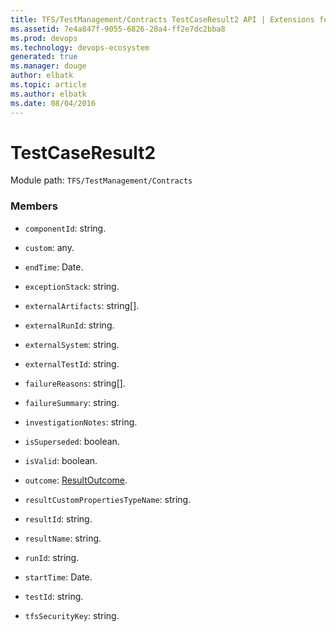 ```yaml
---
title: TFS/TestManagement/Contracts TestCaseResult2 API | Extensions for Azure DevOps Services
ms.assetid: 7e4a847f-9055-6826-28a4-ff2e7dc2bba8
ms.prod: devops
ms.technology: devops-ecosystem
generated: true
ms.manager: douge
author: elbatk
ms.topic: article
ms.author: elbatk
ms.date: 08/04/2016
---
```


# TestCaseResult2

Module path: `TFS/TestManagement/Contracts`


### Members

* `componentId`: string. 

* `custom`: any. 

* `endTime`: Date. 

* `exceptionStack`: string. 

* `externalArtifacts`: string[]. 

* `externalRunId`: string. 

* `externalSystem`: string. 

* `externalTestId`: string. 

* `failureReasons`: string[]. 

* `failureSummary`: string. 

* `investigationNotes`: string. 

* `isSuperseded`: boolean. 

* `isValid`: boolean. 

* `outcome`: [ResultOutcome](../../../TFS/TestManagement/Contracts/ResultOutcome.md). 

* `resultCustomPropertiesTypeName`: string. 

* `resultId`: string. 

* `resultName`: string. 

* `runId`: string. 

* `startTime`: Date. 

* `testId`: string. 

* `tfsSecurityKey`: string. 

